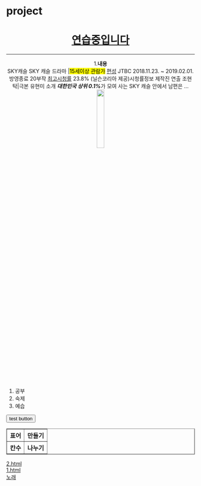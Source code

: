 # project
<!doctype html5>
<html>
<meta charset="utf-8">
<div style="text-align:center">
<title>WEB_TEST</title>
<head>
<h1><a href="https://www.google.com">연습중입니다</a></h1>
</head>
<body>
<hr>
1.<strong>내용</strong><br>SKY캐슬
SKY 캐슬
드라마 |<mark>15세이상 관람가</mark>
<a href="https://www.w3.org/TR/html51/">편성</a>
JTBC 2018.11.23. ~ 2019.02.01.방영종료 20부작
<u>최고시청률</u>
23.8% (닐슨코리아 제공)시청률정보 제작진
연출 조현탁|극본 유현미
소개
<b><i>대한민국 상위 0.1%</i></b>가 모여 사는 SKY 캐슬 안에서 남편은 ...
</body>
<br><img src="65231600_p0_master1200.jpg" width="20%">
</div>
<ol><li>공부</li>
<li>숙제</li>
<li>예습</li></ol>
<form action='login_page.php'>
  <input type='button'
         value='test button'
         onclick='alert("성공")'/>
</form>
<table border="1" width="80%">
  <tr>
    <th>표어</th>
    <th>만들기</th>
  </tr>
  <tr><th>칸수</th><th>나누기</th>

  </tr>
</table>
<a href="C:\Users\김원일\Desktop\html\2.html">2.html</a>
<br />
<a href="C:\Users\김원일\Desktop\html\1.html">1.html</a>
<br />
<a href="https://www.youtube.com/watch?v=FLX3JAoJ8kQ">노래</a>
</html>
